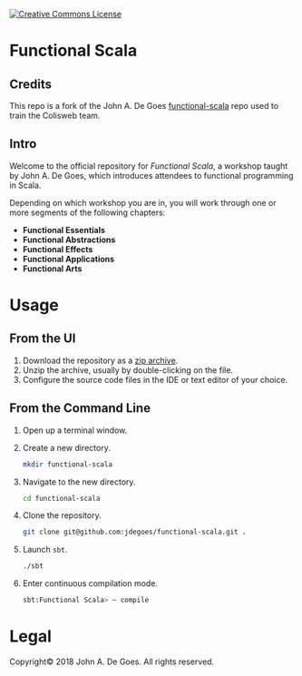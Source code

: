 <a rel="license" href="http://creativecommons.org/licenses/by-nc-nd/4.0/"><img alt="Creative Commons License" style="border-width:0" src="https://i.creativecommons.org/l/by-nc-nd/4.0/88x31.png" /></a>

# Functional Scala

## Credits

This repo is a fork of the John A. De Goes [functional-scala](https://github.com/jdegoes/functional-scala) repo used to train the Colisweb team.

## Intro

Welcome to the official repository for _Functional Scala_, a workshop taught by John A. De Goes, which introduces attendees to functional programming in Scala.

Depending on which workshop you are in, you will work through one or more segments of the following chapters:

 * **Functional Essentials**
 * **Functional Abstractions**
 * **Functional Effects**
 * **Functional Applications**
 * **Functional Arts**

# Usage

## From the UI

1. Download the repository as a [zip archive](https://github.com/jdegoes/functional-scala/archive/master.zip).
2. Unzip the archive, usually by double-clicking on the file.
3. Configure the source code files in the IDE or text editor of your choice.

## From the Command Line

1. Open up a terminal window.
2. Create a new directory.

    ```bash
    mkdir functional-scala
    ```
3. Navigate to the new directory.

    ```bash
    cd functional-scala
    ```
4. Clone the repository.

    ```bash
    git clone git@github.com:jdegoes/functional-scala.git .
    ```
5. Launch `sbt`.

    ```bash
    ./sbt
    ```
6. Enter continuous compilation mode.

    ```bash
    sbt:Functional Scala> ~ compile
    ```

# Legal

Copyright&copy; 2018 John A. De Goes. All rights reserved.

